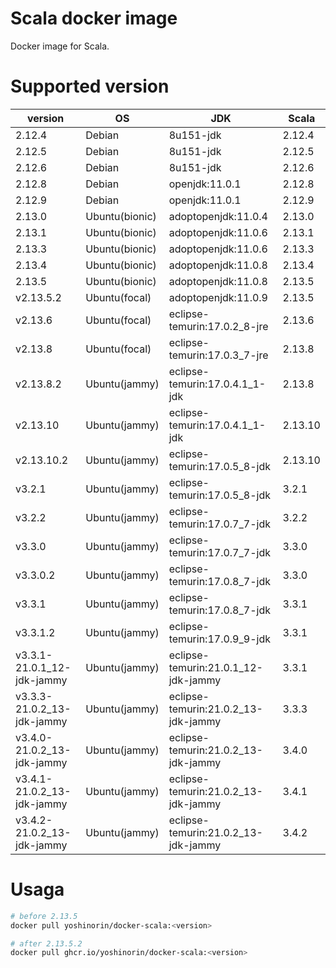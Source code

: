 # Scala docker image

Docker image for Scala.

# Supported version

|version|OS|JDK|Scala|
|---|---|---|---|
|2.12.4|Debian|8u151-jdk|2.12.4|
|2.12.5|Debian|8u151-jdk|2.12.5|
|2.12.6|Debian|8u151-jdk|2.12.6|
|2.12.8|Debian|openjdk:11.0.1|2.12.8|
|2.12.9|Debian|openjdk:11.0.1|2.12.9|
|2.13.0|Ubuntu(bionic)|adoptopenjdk:11.0.4|2.13.0|
|2.13.1|Ubuntu(bionic)|adoptopenjdk:11.0.6|2.13.1|
|2.13.3|Ubuntu(bionic)|adoptopenjdk:11.0.6|2.13.3|
|2.13.4|Ubuntu(bionic)|adoptopenjdk:11.0.8|2.13.4|
|2.13.5|Ubuntu(bionic)|adoptopenjdk:11.0.8|2.13.5|
|v2.13.5.2|Ubuntu(focal)|adoptopenjdk:11.0.9|2.13.5|
|v2.13.6|Ubuntu(focal)|eclipse-temurin:17.0.2_8-jre|2.13.6|
|v2.13.8|Ubuntu(focal)|eclipse-temurin:17.0.3_7-jre|2.13.8|
|v2.13.8.2|Ubuntu(jammy)|eclipse-temurin:17.0.4.1_1-jdk|2.13.8|
|v2.13.10|Ubuntu(jammy)|eclipse-temurin:17.0.4.1_1-jdk|2.13.10|
|v2.13.10.2|Ubuntu(jammy)|eclipse-temurin:17.0.5_8-jdk|2.13.10|
|v3.2.1|Ubuntu(jammy)|eclipse-temurin:17.0.5_8-jdk|3.2.1|
|v3.2.2|Ubuntu(jammy)|eclipse-temurin:17.0.7_7-jdk|3.2.2|
|v3.3.0|Ubuntu(jammy)|eclipse-temurin:17.0.7_7-jdk|3.3.0|
|v3.3.0.2|Ubuntu(jammy)|eclipse-temurin:17.0.8_7-jdk|3.3.0|
|v3.3.1|Ubuntu(jammy)|eclipse-temurin:17.0.8_7-jdk|3.3.1|
|v3.3.1.2|Ubuntu(jammy)|eclipse-temurin:17.0.9_9-jdk|3.3.1|
|v3.3.1-21.0.1_12-jdk-jammy|Ubuntu(jammy)|eclipse-temurin:21.0.1_12-jdk-jammy|3.3.1|
|v3.3.3-21.0.2_13-jdk-jammy|Ubuntu(jammy)|eclipse-temurin:21.0.2_13-jdk-jammy|3.3.3|
|v3.4.0-21.0.2_13-jdk-jammy|Ubuntu(jammy)|eclipse-temurin:21.0.2_13-jdk-jammy|3.4.0|
|v3.4.1-21.0.2_13-jdk-jammy|Ubuntu(jammy)|eclipse-temurin:21.0.2_13-jdk-jammy|3.4.1|
|v3.4.2-21.0.2_13-jdk-jammy|Ubuntu(jammy)|eclipse-temurin:21.0.2_13-jdk-jammy|3.4.2|

# Usaga

```sh
# before 2.13.5
docker pull yoshinorin/docker-scala:<version>

# after 2.13.5.2
docker pull ghcr.io/yoshinorin/docker-scala:<version>
```